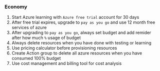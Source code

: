 ### Economy

1. Start Azure learning with `Azure free trial` account for 30 days
2. After free trial expires, upgrade to `pay as you go` and use 12 month free services of azure
3. After upgrading to `pay as you go`, always set budget and add remider after how much `%` usage of budget
4. Always delete resources when you have done with testing or learning
5. Use pricing calculator before provisioning resources
6. Create Action group to delete all azure resources when you have consumed 100% budget
7. Use cost management and billing tool for cost analysis

